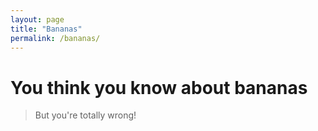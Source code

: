 ```yaml
---
layout: page
title: "Bananas"
permalink: /bananas/
---
```

# You think you know about bananas

> But you're totally wrong!
